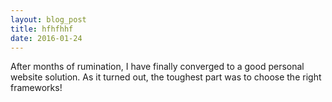 ```yaml
---
layout: blog_post
title: hfhfhhf
date: 2016-01-24
---
```


After months of rumination, I have finally converged to a good personal website solution.
As it turned out, the toughest part was to choose the right frameworks!